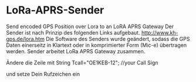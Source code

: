 # LoRa-APRS-Sender
Send encoded GPS Position over Lora to an LoRA APRS Gateway 
Der Sender ist nach Prinzip des folgenden Links aufgebaut. 
http://www.kh-gps.de/lora.htm
Die Software des Senders wurde geändert, sodass die GPS Daten einerseitz in Klartext oder in komprimierter Form (Mic-e) übertragen werden.
Sender arbeitet LoRa APRS Gateway zusammen. 

Ändere die Zeile mit 
String Tcall="OE1KEB-12";   //your Call Sign

und setze Dein Rufzeichen ein 
